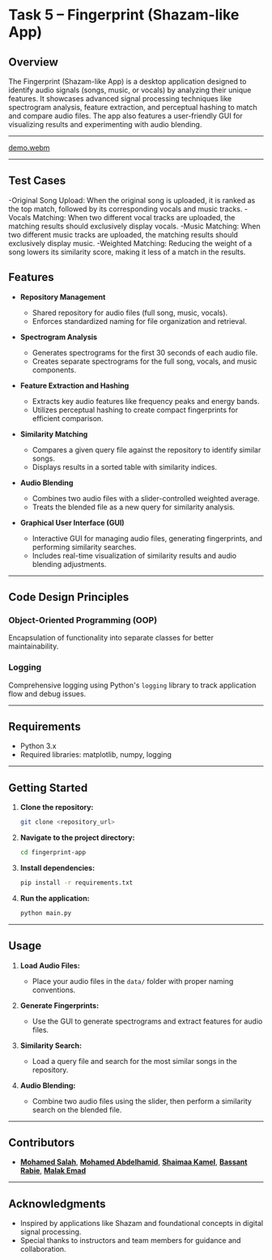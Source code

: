 # Task 5 – Fingerprint (Shazam-like App)

## Overview  
The Fingerprint (Shazam-like App) is a desktop application designed to identify audio signals (songs, music, or vocals) by analyzing their unique features. It showcases advanced signal processing techniques like spectrogram analysis, feature extraction, and perceptual hashing to match and compare audio files. The app also features a user-friendly GUI for visualizing results and experimenting with audio blending.

---
[demo.webm](https://github.com/user-attachments/assets/a931f95d-a293-4dc6-ab54-3f874b8683f8)

---
## Test Cases
-Original Song Upload: When the original song is uploaded, it is ranked as the top match, followed by its corresponding vocals and music tracks.
-Vocals Matching: When two different vocal tracks are uploaded, the matching results should exclusively display vocals.
-Music Matching: When two different music tracks are uploaded, the matching results should exclusively display music.
-Weighted Matching: Reducing the weight of a song lowers its similarity score, making it less of a match in the results.

## Features  

- **Repository Management**  
  - Shared repository for audio files (full song, music, vocals).  
  - Enforces standardized naming for file organization and retrieval.  

- **Spectrogram Analysis**  
  - Generates spectrograms for the first 30 seconds of each audio file.  
  - Creates separate spectrograms for the full song, vocals, and music components.  

- **Feature Extraction and Hashing**  
  - Extracts key audio features like frequency peaks and energy bands.  
  - Utilizes perceptual hashing to create compact fingerprints for efficient comparison.  

- **Similarity Matching**  
  - Compares a given query file against the repository to identify similar songs.  
  - Displays results in a sorted table with similarity indices.  

- **Audio Blending**  
  - Combines two audio files with a slider-controlled weighted average.  
  - Treats the blended file as a new query for similarity analysis.  

- **Graphical User Interface (GUI)**  
  - Interactive GUI for managing audio files, generating fingerprints, and performing similarity searches.  
  - Includes real-time visualization of similarity results and audio blending adjustments.  

---

## Code Design Principles  

### **Object-Oriented Programming (OOP)**  
 Encapsulation of functionality into separate classes for better maintainability.

### **Logging**  
 Comprehensive logging using Python's `logging` library to track application flow and debug issues.  

---

## Requirements  

- Python 3.x
- Required libraries: matplotlib, numpy, logging
 
---

## Getting Started  

1. **Clone the repository:**  
   ```bash
   git clone <repository_url>
   ```  

2. **Navigate to the project directory:**  
   ```bash
   cd fingerprint-app
   ```  

3. **Install dependencies:**  
   ```bash
   pip install -r requirements.txt
   ```  

4. **Run the application:**  
   ```bash
   python main.py
   ```  

---

## Usage  

1. **Load Audio Files:**  
   - Place your audio files in the `data/` folder with proper naming conventions.  

2. **Generate Fingerprints:**  
   - Use the GUI to generate spectrograms and extract features for audio files.  

3. **Similarity Search:**  
   - Load a query file and search for the most similar songs in the repository.  

4. **Audio Blending:**  
   - Combine two audio files using the slider, then perform a similarity search on the blended file.  

---

## Contributors  

- [**Mohamed Salah**](https://github.com/MuhamedSalah10),  [**Mohamed Abdelhamid**](https://github.com/mohamed5841),  [**Shaimaa Kamel**](https://github.com/ShaimaaKamel474),  [**Bassant Rabie**](https://github.com/bassantrabie),  [**Malak Emad**](https://github.com/malak-emad) 

---

## Acknowledgments  

- Inspired by applications like Shazam and foundational concepts in digital signal processing.  
- Special thanks to instructors and team members for guidance and collaboration.  

